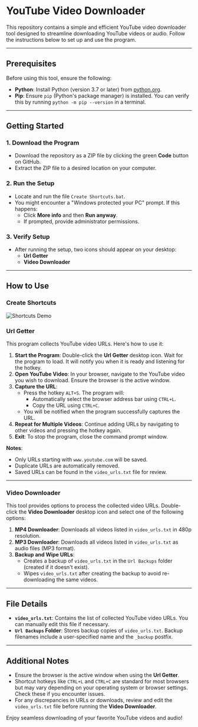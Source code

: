 # YouTube Video Downloader

This repository contains a simple and efficient YouTube video downloader tool designed to streamline downloading YouTube videos or audio. Follow the instructions below to set up and use the program.

---

## Prerequisites

Before using this tool, ensure the following:

- **Python**: Install Python (version 3.7 or later) from [python.org](https://www.python.org/downloads/).
- **Pip**: Ensure `pip` (Python's package manager) is installed. You can verify this by running `python -m pip --version` in a terminal.

---

## Getting Started

### 1. **Download the Program**
- Download the repository as a ZIP file by clicking the green **Code** button on GitHub.
- Extract the ZIP file to a desired location on your computer.

### 2. **Run the Setup**
- Locate and run the file `Create Shortcuts.bat`.  
- You might encounter a "Windows protected your PC" prompt. If this happens:
  - Click **More info** and then **Run anyway**.
  - If prompted, provide administrator permissions.

### 3. **Verify Setup**
- After running the setup, two icons should appear on your desktop:
  - **Url Getter**
  - **Video Downloader**

---

## How to Use

### **Create Shortcuts**

![Shortcuts Demo](https://i.imgur.com/Mkcps4C.gif)

### **Url Getter**
This program collects YouTube video URLs. Here's how to use it:

1. **Start the Program**: Double-click the **Url Getter** desktop icon. Wait for the program to load. It will notify you when it is ready and listening for the hotkey.
2. **Open YouTube Video**: In your browser, navigate to the YouTube video you wish to download. Ensure the browser is the active window.
3. **Capture the URL**:
   - Press the hotkey `ALT+S`. The program will:
     - Automatically select the browser address bar using `CTRL+L`.
     - Copy the URL using `CTRL+C`.
   - You will be notified when the program successfully captures the URL.
4. **Repeat for Multiple Videos**: Continue adding URLs by navigating to other videos and pressing the hotkey again.
5. **Exit**: To stop the program, close the command prompt window.

**Notes**: 
- Only URLs starting with `www.youtube.com` will be saved.
- Duplicate URLs are automatically removed.
- Saved URLs can be found in the `video_urls.txt` file for review.

---

### **Video Downloader**
This tool provides options to process the collected video URLs. Double-click the **Video Downloader** desktop icon and select one of the following options:

1. **MP4 Downloader**: Downloads all videos listed in `video_urls.txt` in 480p resolution.
2. **MP3 Downloader**: Downloads all videos listed in `video_urls.txt` as audio files (MP3 format).
3. **Backup and Wipe URLs**: 
   - Creates a backup of `video_urls.txt` in the `Url Backups` folder (created if it doesn't exist).
   - Wipes `video_urls.txt` after creating the backup to avoid re-downloading the same videos.

---

## File Details

- **`video_urls.txt`**: Contains the list of collected YouTube video URLs. You can manually edit this file if necessary.
- **`Url Backups` Folder**: Stores backup copies of `video_urls.txt`. Backup filenames include a user-specified name and the `_backup` postfix.

---

## Additional Notes

- Ensure the browser is the active window when using the **Url Getter**.
- Shortcut hotkeys like `CTRL+L` and `CTRL+C` are standard for most browsers but may vary depending on your operating system or browser settings. Check these if you encounter issues.
- For any discrepancies in URLs or downloads, review and edit the `video_urls.txt` file before running the **Video Downloader**.

Enjoy seamless downloading of your favorite YouTube videos and audio!
